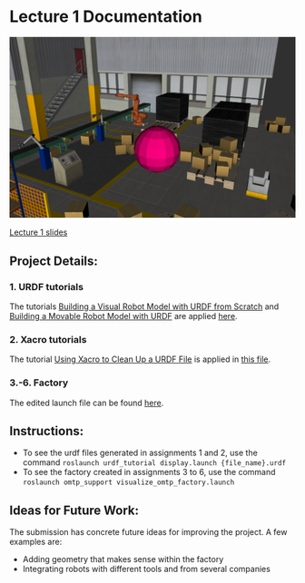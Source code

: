 # Lecture 1 Documentation

![Final state of the factory](factory_updated.png)

[Lecture 1 slides](OMTP_LEC_1_BUILD_A_ROBOT_SIMULATION_ENVIRONMENT.pdf)

## Project Details: 

### 1. URDF tutorials

The tutorials [Building a Visual Robot Model with URDF from Scratch](http://wiki.ros.org/urdf/Tutorials/Building%20a%20Visual%20Robot%20Model%20with%20URDF%20from%20Scratch) and [Building a Movable Robot Model with URDF](http://wiki.ros.org/urdf/Tutorials/Building%20a%20Movable%20Robot%20Model%20with%20URDFhttp://wiki.ros.org/urdf/Tutorials/Building%20a%20Movable%20Robot%20Model%20with%20URDF) are applied [here](urdf_tutorial/urdf).

### 2. Xacro tutorials

The tutorial [Using Xacro to Clean Up a URDF File](http://wiki.ros.org/urdf/Tutorials/Using%20Xacro%20to%20Clean%20Up%20a%20URDF%20Filehttp://wiki.ros.org/urdf/Tutorials/Using%20Xacro%20to%20Clean%20Up%20a%20URDF%20File) is applied in [this file](urdf_tutorial/urdf/08-macroed.urdf.xacro).

### 3.-6. Factory
The edited launch file can be found [here](../omtp_support/urdf/omtp_factory_assignment.xacro).

## Instructions: 
* To see the urdf files generated in assignments 1 and 2, use the command `roslaunch urdf_tutorial display.launch {file_name}.urdf`
* To see the factory created in assignments 3 to 6, use the command `roslaunch omtp_support visualize_omtp_factory.launch`

## Ideas for Future Work: 
The submission has concrete future ideas for improving the project. A few examples are:
- Adding geometry that makes sense within the factory
- Integrating robots with different tools and from several companies


